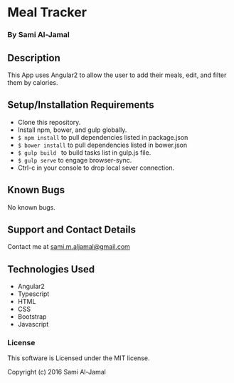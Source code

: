 # Meal Tracker

### By Sami Al-Jamal
## Description

This App uses Angular2 to allow the user to add their meals, edit, and filter them by calories.

## Setup/Installation Requirements

* Clone this repository.
* Install npm, bower, and gulp globally.
* ``` $ npm install ``` to pull dependencies listed in package.json
* ``` $ bower install ``` to pull dependencies listed in bower.json
* ``` $ gulp build  ``` to build tasks list in gulp.js file.
* ``` $ gulp serve ``` to engage browser-sync.
* Ctrl-c in your console to drop local sever connection.

## Known Bugs

No known bugs.


## Support and Contact Details

Contact me at sami.m.aljamal@gmail.com

## Technologies Used
* Angular2
* Typescript
* HTML
* CSS
* Bootstrap
* Javascript



### License

This software is Licensed under the MIT license.

Copyright (c) 2016 Sami Al-Jamal
